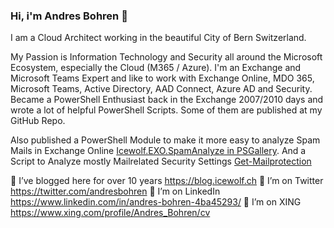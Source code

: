 ### Hi, i'm Andres Bohren 👋

I am a Cloud Architect working in the beautiful City of Bern Switzerland.

My Passion is Information Technology and Security all around the Microsoft Ecosystem, especially the Cloud (M365 / Azure).
I'm an Exchange and Microsoft Teams Expert and like to work with Exchange Online, MDO 365, Microsoft Teams, Active Directory, AAD Connect, Azure AD and Security.
Became a PowerShell Enthusiast back in the Exchange 2007/2010 days and wrote a lot of helpful PowerShell Scripts. Some of them are published at my GitHub Repo.

Also published a PowerShell Module to make it more easy to analyze Spam Mails in Exchange Online [Icewolf.EXO.SpamAnalyze in PSGallery](https://www.powershellgallery.com/packages/Icewolf.EXO.SpamAnalyze).
And a Script to Analyze mostly Mailrelated Security Settings [Get-Mailprotection](https://www.powershellgallery.com/packages/Get-Mailprotection)

🌱 I’ve blogged here for over 10 years https://blog.icewolf.ch
💬 I’m on Twitter https://twitter.com/andresbohren
💬 I’m on LinkedIn https://www.linkedin.com/in/andres-bohren-4ba45293/
💬 I’m on XING https://www.xing.com/profile/Andres_Bohren/cv
